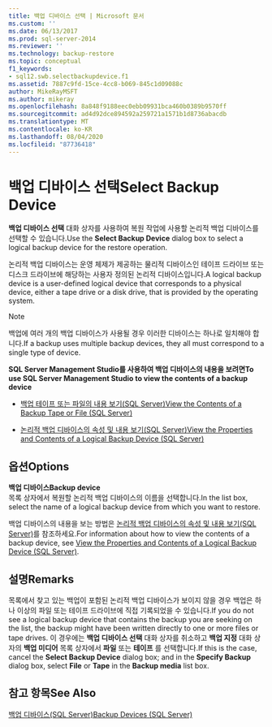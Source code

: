 ```yaml
---
title: 백업 디바이스 선택 | Microsoft 문서
ms.custom: ''
ms.date: 06/13/2017
ms.prod: sql-server-2014
ms.reviewer: ''
ms.technology: backup-restore
ms.topic: conceptual
f1_keywords:
- sql12.swb.selectbackupdevice.f1
ms.assetid: 7887c9fd-15ce-4cc8-b069-845c1d09088c
author: MikeRayMSFT
ms.author: mikeray
ms.openlocfilehash: 8a848f9188eec0ebb09931bca460b0389b9570ff
ms.sourcegitcommit: ad4d92dce894592a259721a1571b1d8736abacdb
ms.translationtype: MT
ms.contentlocale: ko-KR
ms.lasthandoff: 08/04/2020
ms.locfileid: "87736418"
---
```

# <a name="select-backup-device"></a><span data-ttu-id="bb8bd-102">백업 디바이스 선택</span><span class="sxs-lookup"><span data-stu-id="bb8bd-102">Select Backup Device</span></span>
  <span data-ttu-id="bb8bd-103">**백업 디바이스 선택** 대화 상자를 사용하여 복원 작업에 사용할 논리적 백업 디바이스를 선택할 수 있습니다.</span><span class="sxs-lookup"><span data-stu-id="bb8bd-103">Use the **Select Backup Device** dialog box to select a logical backup device for the restore operation.</span></span>  
  
 <span data-ttu-id="bb8bd-104">논리적 백업 디바이스는 운영 체제가 제공하는 물리적 디바이스인 테이프 드라이브 또는 디스크 드라이브에 해당하는 사용자 정의된 논리적 디바이스입니다.</span><span class="sxs-lookup"><span data-stu-id="bb8bd-104">A logical backup device is a user-defined logical device that corresponds to a physical device, either a tape drive or a disk drive, that is provided by the operating system.</span></span>  
  
> [!NOTE]  
>  <span data-ttu-id="bb8bd-105">백업에 여러 개의 백업 디바이스가 사용될 경우 이러한 디바이스는 하나로 일치해야 합니다.</span><span class="sxs-lookup"><span data-stu-id="bb8bd-105">If a backup uses multiple backup devices, they all must correspond to a single type of device.</span></span>  
  
 <span data-ttu-id="bb8bd-106">**SQL Server Management Studio를 사용하여 백업 디바이스의 내용을 보려면**</span><span class="sxs-lookup"><span data-stu-id="bb8bd-106">**To use SQL Server Management Studio to view the contents of a backup device**</span></span>  
  
-   [<span data-ttu-id="bb8bd-107">백업 테이프 또는 파일의 내용 보기&#40;SQL Server&#41;</span><span class="sxs-lookup"><span data-stu-id="bb8bd-107">View the Contents of a Backup Tape or File &#40;SQL Server&#41;</span></span>](view-the-contents-of-a-backup-tape-or-file-sql-server.md)  
  
-   [<span data-ttu-id="bb8bd-108">논리적 백업 디바이스의 속성 및 내용 보기&#40;SQL Server&#41;</span><span class="sxs-lookup"><span data-stu-id="bb8bd-108">View the Properties and Contents of a Logical Backup Device &#40;SQL Server&#41;</span></span>](view-the-properties-and-contents-of-a-logical-backup-device-sql-server.md)  
  
## <a name="options"></a><span data-ttu-id="bb8bd-109">옵션</span><span class="sxs-lookup"><span data-stu-id="bb8bd-109">Options</span></span>  
 <span data-ttu-id="bb8bd-110">**백업 디바이스**</span><span class="sxs-lookup"><span data-stu-id="bb8bd-110">**Backup device**</span></span>  
 <span data-ttu-id="bb8bd-111">목록 상자에서 복원할 논리적 백업 디바이스의 이름을 선택합니다.</span><span class="sxs-lookup"><span data-stu-id="bb8bd-111">In the list box, select the name of a logical backup device from which you want to restore.</span></span>  
  
 <span data-ttu-id="bb8bd-112">백업 디바이스의 내용을 보는 방법은 [논리적 백업 디바이스의 속성 및 내용 보기&#40;SQL Server&#41;](view-the-properties-and-contents-of-a-logical-backup-device-sql-server.md)를 참조하세요.</span><span class="sxs-lookup"><span data-stu-id="bb8bd-112">For information about how to view the contents of a backup device, see [View the Properties and Contents of a Logical Backup Device &#40;SQL Server&#41;](view-the-properties-and-contents-of-a-logical-backup-device-sql-server.md).</span></span>  
  
## <a name="remarks"></a><span data-ttu-id="bb8bd-113">설명</span><span class="sxs-lookup"><span data-stu-id="bb8bd-113">Remarks</span></span>  
 <span data-ttu-id="bb8bd-114">목록에서 찾고 있는 백업이 포함된 논리적 백업 디바이스가 보이지 않을 경우 백업은 하나 이상의 파일 또는 테이프 드라이브에 직접 기록되었을 수 있습니다.</span><span class="sxs-lookup"><span data-stu-id="bb8bd-114">If you do not see a logical backup device that contains the backup you are seeking on the list, the backup might have been written directly to one or more files or tape drives.</span></span> <span data-ttu-id="bb8bd-115">이 경우에는 **백업 디바이스 선택** 대화 상자를 취소하고 **백업 지정** 대화 상자의 **백업 미디어** 목록 상자에서 **파일** 또는 **테이프** 를 선택합니다.</span><span class="sxs-lookup"><span data-stu-id="bb8bd-115">If this is the case, cancel the **Select Backup Device** dialog box; and in the **Specify Backup** dialog box, select **File** or **Tape** in the **Backup media** list box.</span></span>  
  
## <a name="see-also"></a><span data-ttu-id="bb8bd-116">참고 항목</span><span class="sxs-lookup"><span data-stu-id="bb8bd-116">See Also</span></span>  
 [<span data-ttu-id="bb8bd-117">백업 디바이스&#40;SQL Server&#41;</span><span class="sxs-lookup"><span data-stu-id="bb8bd-117">Backup Devices &#40;SQL Server&#41;</span></span>](backup-devices-sql-server.md)  
  
  

